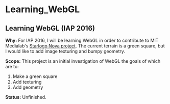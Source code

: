 # Learning_WebGL
## Learning WebGL (IAP 2016)

**Why:** For IAP 2016, I will be learning WebGL in order to contribute to MIT Medialab's [Starlogo Nova project](http://www.slnova.org/ "Starlogo").  The current terrain is a green square, but I would like to add image texturing and bumpy geometry.  

**Scope:**  This project is an initial investigation of WebGL the goals of which are to:
1. Make a green square
2. Add texturing
3. Add geometry

**Status:**  Unfinished.  
